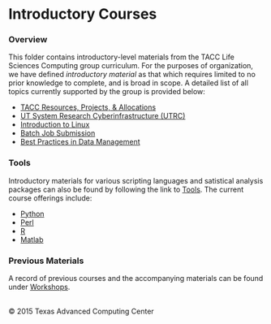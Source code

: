 # Introductory Courses

### Overview

This folder contains introductory-level materials from the TACC Life Sciences Computing group curriculum. For the purposes of organization, we have defined *introductory material* as that which requires limited to no prior knowledge to complete, and is broad in scope. A detailed list of all topics currently supported by the group is provided below:

* [TACC Resources, Projects, &amp; Allocations](TACC)
* [UT System Research Cyberinfrastructure \(UTRC\)](UTRC)
* [Introduction to Linux](https://github.com/TACC-LSC/IntroToLinux)
* [Batch Job Submission](JobSubmission)
* [Best Practices in Data Management](DataManagement)

### Tools

Introductory materials for various scripting languages and satistical analysis packages can also be found by following the link to [Tools](Tools). The current course offerings include:

* [Python](Tools/Python)
* [Perl](Tools/Perl)
* [R](Tools/R)
* [Matlab](Tools/Matlab)

### Previous Materials

A record of previous courses and the accompanying materials can be found under [Workshops](../Workshops).

<br>
&copy; 2015 Texas Advanced Computing Center
